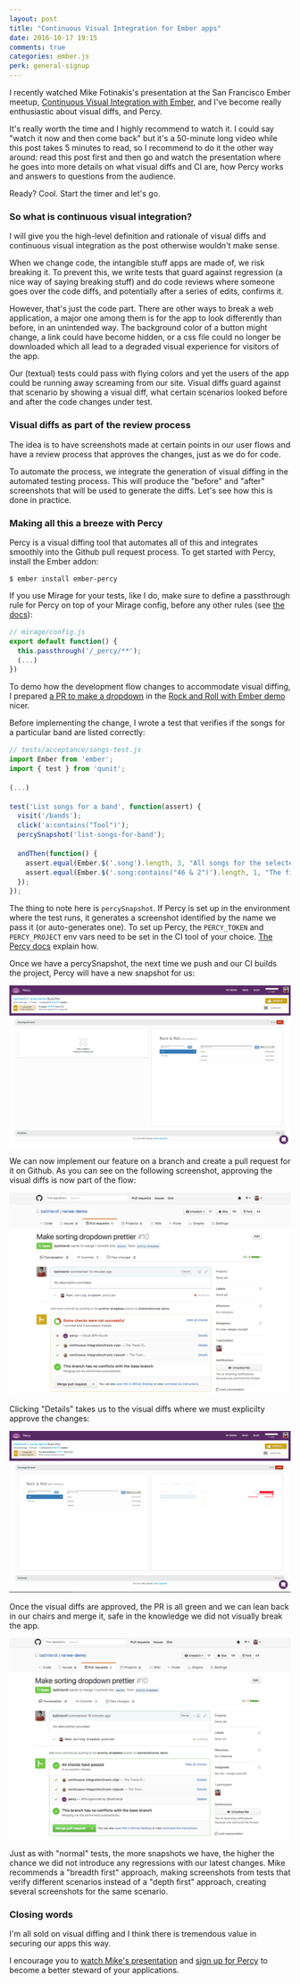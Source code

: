 ```yaml
---
layout: post
title: "Continuous Visual Integration for Ember apps"
date: 2016-10-17 19:15
comments: true
categories: ember.js
perk: general-signup
---
```


I recently watched Mike Fotinakis's presentation at the San Francisco Ember
meetup, [Continuous Visual Integration with Ember](https://youtu.be/iECnXK9EqA4),
and I've become really enthusiastic about visual diffs, and Percy.

It's really worth the time and I highly recommend to watch it. I could say
"watch it now and then come back" but it's a 50-minute long video while this
post takes 5 minutes to read, so I recommend to do it the other way around: read
this post first and then go and watch the presentation where he goes into more
details on what visual diffs and CI are, how Percy works and answers to
questions from the audience.

Ready? Cool. Start the timer and let's go.

### So what is continuous visual integration?

I will give you the high-level definition and rationale of visual diffs
and continuous visual integration as the post otherwise wouldn't make sense.

When we change code, the intangible stuff apps are made of, we risk breaking it.
To prevent this, we write tests that guard against regression (a nice way of
saying breaking stuff) and do code reviews where someone goes over the code
diffs, and potentially after a series of edits, confirms it.

However, that's just the code part. There are other ways to break a web
application, a major one among them is for the app to look differently than
before, in an unintended way. The background color of a button might change, a
link could have become hidden, or a css file could no longer be downloaded
which all lead to a degraded visual experience for visitors of the app.

Our (textual) tests could pass with flying colors and yet the users of the app
could be running away screaming from our site. Visual diffs guard against that
scenario by showing a visual diff, what certain scenarios looked before and
after the code changes under test.

### Visual diffs as part of the review process

The idea is to have screenshots made at certain points in our user flows and
have a review process that approves the changes, just as we do for code.

To automate the process, we integrate the generation of visual diffing in the
automated testing process. This will produce the "before" and "after"
screenshots that will be used to generate the diffs. Let's see how this is done
in practice.

### Making all this a breeze with Percy

Percy is a visual diffing tool that automates all of this and integrates
smoothly into the Github pull request process. To get started with Percy,
install the Ember addon:

    $ ember install ember-percy

If you use Mirage for your tests, like I do, make sure to define a passthrough
rule for Percy on top of your Mirage config, before any other rules (see
[the docs](https://percy.io/docs/clients/javascript/ember)):

```js
// mirage/config.js
export default function() {
  this.passthrough('/_percy/**');
  (...)
})
```

To demo how the development flow changes to accommodate visual diffing, I prepared [a PR to make a dropdown](https://github.com/balinterdi/rarwe-demo/pull/10)
in the [Rock and Roll with Ember demo](https://github.com/balinterdi/rarwe-demo) nicer.

Before implementing the change, I wrote a test that verifies if the songs for a
particular band are listed correctly:

```js
// tests/acceptance/songs-test.js
import Ember from 'ember';
import { test } from 'qunit';

(...)

test('List songs for a band', function(assert) {
  visit('/bands');
  click('a:contains("Tool")');
  percySnapshot('list-songs-for-band');

  andThen(function() {
    assert.equal(Ember.$('.song').length, 3, "All songs for the selected band are displayed");
    assert.equal(Ember.$('.song:contains("46 & 2")').length, 1, "The first song is displayed");
  });
});
```

The thing to note here is `percySnapshot`. If Percy is set up in the environment
where the test runs, it generates a screenshot identified by the name we pass it
(or auto-generates one). To set up Percy, the `PERCY_TOKEN` and `PERCY_PROJECT`
env vars need to be set in the CI tool of your choice. [The Percy
docs](https://percy.io/docs) explain how.

Once we have a percySnapshot, the next time we push and our CI builds the
project, Percy will have a new snapshot for us:

![First screenshot - No diff yet](/images/posts/visual-ci-with-percy/percy-first-screenshot.png)

We can now implement our feature on a branch and create a pull request for it on
Github. As you can see on the following screenshot, approving the visual diffs
is now part of the flow:

![Github before Percy approval](/images/posts/visual-ci-with-percy/github-pr-before-percy-approval.png)

Clicking "Details" takes us to the visual diffs where we must explicilty approve
the changes:

![Percy visual diffs](/images/posts/visual-ci-with-percy/percy-visual-diff.png)

Once the visual diffs are approved, the PR is all green and we can lean back in
our chairs and merge it, safe in the knowledge we did not visually break the
app.

![Github after Percy approval](/images/posts/visual-ci-with-percy/github-pr-after-percy-approval.png)

Just as with "normal" tests, the more snapshots we have, the higher the chance
we did not introduce any regressions with our latest changes. Mike recommends a
"breadth first" approach, making screenshots from tests that verify different
scenarios instead of a "depth first" approach, creating several screenshots for
the same scenario.

### Closing words

I'm all sold on visual diffing and I think there is tremendous value in securing
our apps this way.

I encourage you to [watch Mike's presentation](https://youtu.be/iECnXK9EqA4)
and [sign up for Percy](https://percy.io/) to become a better steward of your applications.


